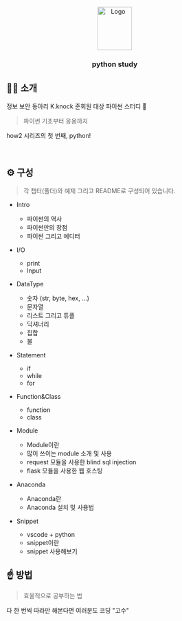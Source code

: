 <!-- PROJECT LOGO -->
<br />
<div align="center">
  <a href="https://github.com/x-xnocx/python">
    <img src="https://github.com/x-xnocx/python/blob/main/img/logo.png" alt="Logo" width="80" height="100">
  </a>

<h3 align="center">python study</h3>
</div>

## 👨‍💻 소개

정보 보안 동아리 K.knock 준회원 대상 파이썬 스터디 📖

> 파이썬 기초부터 응용까지

how2 시리즈의 첫 번째, python!

<br />

## ⚙️ 구성

> 각 챕터(폴더)와 예제 그리고 README로 구성되어 있습니다.

- Intro

  - 파이썬의 역사
  - 파이썬만의 장점
  - 파이썬 그리고 에디터

- I/O

  - print
  - Input

- DataType

  - 숫자 (str, byte, hex, ...)
  - 문자열
  - 리스트 그리고 튜플
  - 딕셔너리
  - 집합
  - 불

- Statement

  - if
  - while
  - for

- Function&Class

  - function
  - class

- Module

  - Module이란
  - 많이 쓰이는 module 소개 및 사용
  - request 모듈을 사용한 blind sql injection
  - flask 모듈을 사용한 웹 호스팅

- Anaconda

  - Anaconda란
  - Anaconda 설치 및 사용법

- Snippet

  - vscode + python
  - snippet이란
  - snippet 사용해보기

## ☝️ 방법

> 효울적으로 공부하는 법

다 한 번씩 따라만 해본다면 여러분도 코딩 "고수"
